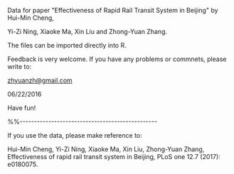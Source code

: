 Data for paper "Effectiveness of Rapid Rail Transit System in Beijing" by Hui-Min Cheng, 

Yi-Zi Ning, Xiaoke Ma, Xin Liu and Zhong-Yuan Zhang.

The files can be imported directly into R.

Feedback is very welcome. If you have any problems or
commnets, please write to:

zhyuanzh@gmail.com

06/22/2016

Have fun!

%%------------------------------------------------

If you use the data, please make reference to: 

Hui-Min Cheng, Yi-Zi Ning, Xiaoke Ma, Xin Liu, Zhong-Yuan Zhang, Effectiveness of rapid rail transit system in Beijing, PLoS one 12.7 (2017): e0180075.

